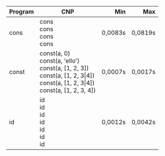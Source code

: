 Program | CNP | Min | Max
--- | --- | ---: | ---:
cons | cons<br/>cons<br/>cons<br/>cons | 0,0083s | 0,0819s
const | const(a, 0)<br/>const(a, 'ello')<br/>const(a, [1, 2, 3])<br/>const(a, [1, 2, 3\|4])<br/>const(a, [1, 2, 3\|4])<br/>const(a, [1, 2, 3, 4]) | 0,0007s | 0,0017s
id | id<br/>id<br/>id<br/>id<br/>id<br/>id<br/>id | 0,0012s | 0,0042s
